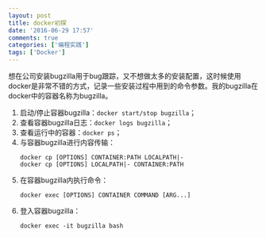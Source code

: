 ```yaml
---
layout: post
title: docker初探
date: '2016-06-29 17:57'
comments: true
categories: ['编程实践'] 
tags: ['Docker']
---
```


想在公司安装bugzilla用于bug跟踪，又不想做太多的安装配置，这时候使用docker是非常不错的方式，记录一些安装过程中用到的命令参数。我的bugzilla在docker中的容器名称为bugzilla。

<!--more-->

1. 启动/停止容器bugzilla：`docker start/stop bugzilla`；
1. 查看容器bugzilla日志：`docker logs bugzilla`；
1. 查看运行中的容器：`docker ps`；
1. 与容器bugzilla进行内容传输：
    ```
    docker cp [OPTIONS] CONTAINER:PATH LOCALPATH|-
    docker cp [OPTIONS] LOCALPATH|- CONTAINER:PATH
    ```
1. 在容器bugzilla内执行命令：
    ```
    docker exec [OPTIONS] CONTAINER COMMAND [ARG...]
    ```
1. 登入容器bugzilla：
   ```
   docker exec -it bugzilla bash
   ```
